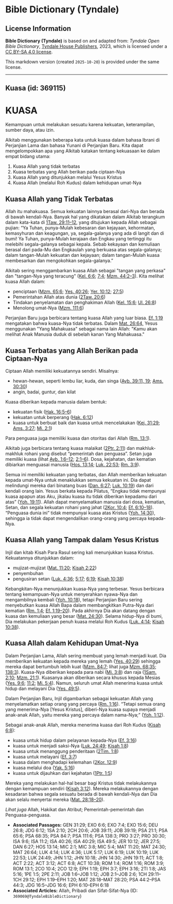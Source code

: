 # Bible Dictionary (Tyndale)

## License Information

**Bible Dictionary (Tyndale)** is based on and adapted from: _Tyndale Open Bible Dictionary_, [Tyndale House Publishers](https://tyndaleopenresources.com/), 2023, which is licensed under a [CC BY-SA 4.0 license](https://creativecommons.org/licenses/by-sa/4.0/legalcode.en).

This markdown version (created `2025-10-20`) is provided under the same license.



--------------------------------

## Kuasa (id: 369115)

KUASA
=====

Kemampuan untuk melakukan sesuatu karena kekuatan, keterampilan, sumber daya, atau izin. 

Alkitab menggunakan beberapa kata untuk kuasa dalam bahasa Ibrani di Perjanjian Lama dan bahasa Yunani di Perjanjian Baru. Kita dapat mengelompokkan apa yang Alkitab katakan tentang kekuasaan ke dalam empat bidang utama:

1. Kuasa Allah yang tidak terbatas
2. Kuasa terbatas yang Allah berikan pada ciptaan\-Nya
3. Kuasa Allah yang ditunjukkan melalui Yesus Kristus
4. Kuasa Allah (melalui Roh Kudus) dalam kehidupan umat\-Nya

Kuasa Allah yang Tidak Terbatas
-------------------------------

Allah itu mahakuasa. Semua kekuatan lainnya berasal dari\-Nya dan berada di bawah kendali\-Nya. Banyak hal yang dikatakan dalam Alkitab terangkum dalam kata\-kata di [1Taw. 29:11](https://ref.ly/1Chr29:11-1Chr29:12)[–](https://ref.ly/1Chr29:11-1Chr29:12)[12,](https://ref.ly/1Chr29:11-1Chr29:12) yang ditujukan kepada Allah sebagai pujian: “Ya Tuhan, punya\-Mulah kebesaran dan kejayaan, kehormatan, kemasyhuran dan keagungan, ya, segala\-galanya yang ada di langit dan di bumi! Ya Tuhan, punya\-Mulah kerajaan dan Engkau yang tertinggi itu melebihi segala\-galanya sebagai kepala. Sebab kekayaan dan kemuliaan berasal dari pada\-Mu dan Engkaulah yang berkuasa atas segala\-galanya; dalam tangan\-Mulah kekuatan dan kejayaan; dalam tangan\-Mulah kuasa membesarkan dan mengokohkan segala\-galanya.” 

Alkitab sering menggambarkan kuasa Allah sebagai "tangan yang perkasa" dan "tangan\-Nya yang teracung" ([Kel. 6:6](https://ref.ly/Exod6:6); [7:4](https://ref.ly/Exod7:4); [Mzm. 44:2](https://ref.ly/Ps44:2-Ps44:3)[–](https://ref.ly/Ps44:2-Ps44:3)[3](https://ref.ly/Ps44:2-Ps44:3)). Kita melihat kuasa Allah dalam: 

* penciptaan ([Mzm. 65:6](https://ref.ly/Ps65:6); [Yes. 40:26](https://ref.ly/Isa40:26); [Yer. 10:12](https://ref.ly/Jer10:12); [27:5](https://ref.ly/Jer27:5))
* Pemerintahan Allah atas dunia ([2Taw. 20:6](https://ref.ly/2Chr20:6))
* Tindakan penyelamatan dan penghakiman Allah ([Kel. 15:6](https://ref.ly/Exod15:6); [Ul. 26:8](https://ref.ly/Deut26:8))
* Menolong umat\-Nya ([Mzm. 111:6](https://ref.ly/Ps111:6))

Perjanjian Baru juga berbicara tentang kuasa Allah yang luar biasa. [Ef. 1:19](https://ref.ly/Eph1:19) mengatakan bahwa kuasa\-Nya tidak terbatas. Dalam [Mat. 26:64,](https://ref.ly/Matt26:64) Yesus menggunakan "Yang Mahakuasa" sebagai nama lain Allah: "Kamu akan melihat Anak Manusia duduk di sebelah kanan Yang Mahakuasa."

Kuasa Terbatas yang Allah Berikan pada Ciptaan\-Nya
---------------------------------------------------

Ciptaan Allah memiliki kekuatannya sendiri. Misalnya:

* hewan\-hewan, seperti lembu liar, kuda, dan singa ([Ayb. 39:11, 19](https://ref.ly/Job39:11,Job39:19); [Ams. 30:30](https://ref.ly/Prov30:30))
* angin, badai, guntur, dan kilat

Kuasa diberikan kepada manusia dalam bentuk: 

* kekuatan fisik ([Hak. 16:5](https://ref.ly/Judg16:5-Judg16:6)[–](https://ref.ly/Judg16:5-Judg16:6)[6](https://ref.ly/Judg16:5-Judg16:6))
* kekuatan untuk berperang ([Hak. 6:12](https://ref.ly/Judg6:12))
* kuasa untuk berbuat baik dan kuasa untuk mencelakakan ([Kej. 31:29](https://ref.ly/Gen31:29); [Ams. 3:27](https://ref.ly/Prov3:27); [Mi. 2:1](https://ref.ly/Mic2:1))

Para penguasa juga memiliki kuasa dan otoritas dari Allah ([Rm. 13:1](https://ref.ly/Rom13:1)).

Alkitab juga berbicara tentang kuasa malaikat ([2Ptr. 2:11](https://ref.ly/2Pet2:11)) dan makhluk\-makhluk rohani yang disebut “pemerintah dan penguasa”. Setan juga memiliki kuasa (lihat [Ayb. 1:6](https://ref.ly/Job1:6-Job1:12)[–](https://ref.ly/Job1:6-Job1:12)[12](https://ref.ly/Job1:6-Job1:12); [2:1](https://ref.ly/Job2:1-Job2:6)[–](https://ref.ly/Job2:1-Job2:6)[6](https://ref.ly/Job2:1-Job2:6)). Dosa, kejahatan, dan kematian dibiarkan menguasai manusia ([Hos. 13:14](https://ref.ly/Hos13:14); [Luk. 22:53](https://ref.ly/Luke22:53); [Rm. 3:9](https://ref.ly/Rom3:9)). 

Semua ini memiliki kekuatan yang terbatas, dan Allah memberikan kekuatan kepada umat\-Nya untuk menaklukkan semua kekuatan ini. Dia dapat melindungi mereka dari binatang buas ([Dan. 6:27](https://ref.ly/Dan6:27); [Luk. 10:19](https://ref.ly/Luke10:19)) dan dari kendali orang lain. Yesus berkata kepada Pilatus, “Engkau tidak mempunyai kuasa apapun atas Aku, jikalau kuasa itu tidak diberikan kepadamu dari atas” ([Yoh. 19:11](https://ref.ly/John19:11)). Allah dapat menyelamatkan manusia dari dosa, kematian, Setan, dan segala kekuatan rohani yang jahat ([2Kor. 10:4](https://ref.ly/2Cor10:4); [Ef. 6:10](https://ref.ly/Eph6:10-Eph6:18)[–](https://ref.ly/Eph6:10-Eph6:18)[18](https://ref.ly/Eph6:10-Eph6:18)). “Penguasa dunia ini” tidak mempunyai kuasa atas Kristus ([Yoh. 14:30](https://ref.ly/John14:30)), sehingga ia tidak dapat mengendalikan orang\-orang yang percaya kepada\-Nya.

Kuasa Allah yang Tampak dalam Yesus Kristus
-------------------------------------------

Injil dan kitab Kisah Para Rasul sering kali menunjukkan kuasa Kristus. Kekuatannya ditunjukkan dalam:

* mujizat\-mujizat ([Mat. 11:20](https://ref.ly/Matt11:20); [Kisah 2:22](https://ref.ly/Acts2:22))
* penyembuhan
* pengusiran setan ([Luk. 4:36](https://ref.ly/Luke4:36); [5:17](https://ref.ly/Luke5:17); [6:19](https://ref.ly/Luke6:19); [Kisah 10:38](https://ref.ly/Acts10:38))

Kebangkitan\-Nya menunjukkan kuasa\-Nya yang terbesar. Yesus berbicara tentang kemampuan\-Nya untuk menyerahkan nyawa\-Nya dan mengambilnya kembali ([Yoh. 10:18](https://ref.ly/John10:18)), tetapi Perjanjian Baru sering menyebutkan kuasa Allah Bapa dalam membangkitkan Putra\-Nya dari kematian ([Rm. 1:4](https://ref.ly/Rom1:4); [Ef. 1:19](https://ref.ly/Eph1:19-Eph1:20)[–](https://ref.ly/Eph1:19-Eph1:20)[20](https://ref.ly/Eph1:19-Eph1:20)). Pada akhirnya Dia akan datang dengan kuasa dan kemuliaan yang besar ([Mat. 24:30](https://ref.ly/Matt24:30)). Selama hidup\-Nya di bumi, Dia melakukan pekerjaan penuh kuasa melalui Roh Kudus ([Luk. 4:14](https://ref.ly/Luke4:14); [Kisah 10:38](https://ref.ly/Acts10:38)).

Kuasa Allah dalam Kehidupan Umat\-Nya
-------------------------------------

Dalam Perjanjian Lama, Allah sering membuat yang lemah menjadi kuat. Dia memberikan kekuatan kepada mereka yang lemah ([Yes. 40:29](https://ref.ly/Isa40:29)) sehingga mereka dapat bertumbuh lebih kuat ([Mzm. 84:7](https://ref.ly/Ps84:7); lihat juga [Mzm. 68:35](https://ref.ly/Ps68:35); [138:3](https://ref.ly/Ps138:3)). Kuasa\-Nya diberikan kepada para nabi ([Mi. 3:8](https://ref.ly/Mic3:8)) dan raja ([1Sam. 2:10](https://ref.ly/1Sam2:10); [Mzm. 21:1](https://ref.ly/Ps21:1)). Kuasanya akan diberikan secara khusus kepada Mesias ([Yes. 9:6](https://ref.ly/Isa9:6); [11:2](https://ref.ly/Isa11:2); [Mi. 5:4](https://ref.ly/Mic5:4)). Namun, seluruh umat Allah menerima kuasa untuk hidup dan melayani Dia ([Yes. 49:5](https://ref.ly/Isa49:5)). 

Dalam Perjanjian Baru, Injil digambarkan sebagai kekuatan Allah yang menyelamatkan setiap orang yang percaya ([Rm. 1:16](https://ref.ly/Rom1:16)). “Tetapi semua orang yang menerima\-Nya \[Yesus Kristus], diberi\-Nya kuasa supaya menjadi anak\-anak Allah, yaitu mereka yang percaya dalam nama\-Nya;” ([Yoh. 1:12](https://ref.ly/John1:12)). 

Sebagai anak\-anak Allah, mereka menerima kuasa dari Roh Kudus ([Kisah 6:8](https://ref.ly/Acts6:8)):

* kuasa untuk hidup dalam pelayanan kepada\-Nya ([Ef. 3:16](https://ref.ly/Eph3:16))
* kuasa untuk menjadi saksi\-Nya ([Luk. 24:49](https://ref.ly/Luke24:49); [Kisah 1:8](https://ref.ly/Acts1:8))
* kuasa untuk menanggung penderitaan ([2Tim. 1:8](https://ref.ly/2Tim1:8))
* kuasa untuk melayani ([Ef. 3:7](https://ref.ly/Eph3:7))
* kuasa dalam menghadapi kelemahan ([2Kor. 12:9](https://ref.ly/2Cor12:9))
* kuasa melalui doa ([Yak. 5:16](https://ref.ly/Jas5:16))
* kuasa untuk dijauhkan dari kejahatan ([1Ptr. 1:5](https://ref.ly/1Pet1:5))

Mereka yang melakukan hal\-hal besar bagi Kristus tidak melakukannya dengan kemampuan sendiri ([Kisah 3:12](https://ref.ly/Acts3:12)). Mereka melakukannya dengan kesadaran bahwa segala sesuatu berada di bawah kendali\-Nya dan Dia akan selalu menyertai mereka ([Mat. 28:18–20](https://ref.ly/Matt28:18-Matt28:20)).

*Lihat juga* Allah, Hakikat dan Atribut; Pemerintah\-pemerintah dan Penguasa\-penguasa.

* **Associated Passages:** GEN 31:29; EXO 6:6; EXO 7:4; EXO 15:6; DEU 26:8; JDG 6:12; 1SA 2:10; 2CH 20:6; JOB 39:11; JOB 39:19; PSA 21:1; PSA 65:6; PSA 68:35; PSA 84:7; PSA 111:6; PSA 138:3; PRO 3:27; PRO 30:30; ISA 9:6; ISA 11:2; ISA 40:26; ISA 40:29; ISA 49:5; JER 10:12; JER 27:5; DAN 6:27; HOS 13:14; MIC 2:1; MIC 3:8; MIC 5:4; MAT 11:20; MAT 24:30; MAT 26:64; LUK 4:14; LUK 4:36; LUK 5:17; LUK 6:19; LUK 10:19; LUK 22:53; LUK 24:49; JHN 1:12; JHN 10:18; JHN 14:30; JHN 19:11; ACT 1:8; ACT 2:22; ACT 3:12; ACT 6:8; ACT 10:38; ROM 1:4; ROM 1:16; ROM 3:9; ROM 13:1; 2CO 10:4; 2CO 12:9; EPH 1:19; EPH 3:7; EPH 3:16; 2TI 1:8; JAS 5:16; 1PE 1:5; 2PE 2:11; JOB 1:6–JOB 1:12; JOB 2:1–JOB 2:6; 1CH 29:11–1CH 29:12; EPH 1:19–EPH 1:20; MAT 28:18–MAT 28:20; PSA 44:2–PSA 44:3; JDG 16:5–JDG 16:6; EPH 6:10–EPH 6:18
* **Associated Articles:** Allah, Pribadi dan Sifat-Sifat-Nya (ID: `369069@TyndaleBibleDictionary`)

